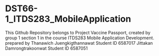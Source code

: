# DST66-1_ITDS283_MobileApplication
This Github Repository belongs to Project Vaccine Passport, created by group 1 section 1 in the course ITDS283 Mobile Application Development.
prepared by
Thanawich Juengkigthannawat Student ID 6587017
Jittakan Damrongtrakoonwat Student ID 6587051